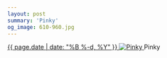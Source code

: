 ```yaml
---
layout: post
summary: 'Pinky'
og_image: 610-960.jpg
---
```


<p>
 <time>
  <a href="/610">
   {{ page.date | date: "%B %-d, %Y" }}
  </a>
 </time>
 <a href="/610">
  <img alt="Pinky" data-taken="3/11/2017" sizes="(min-width: 700px) 50vw, calc(100vw - 2rem)" src="{{ site.assets_url }}/610-480.jpg" srcset="{{ site.assets_url }}/610-240.jpg 240w, {{ site.assets_url }}/610-480.jpg 480w, {{ site.assets_url }}/610-720.jpg 720w, {{ site.assets_url }}/610-960.jpg 960w"/>
 </a>
 <span>
  Pinky
 </span>
</p>
